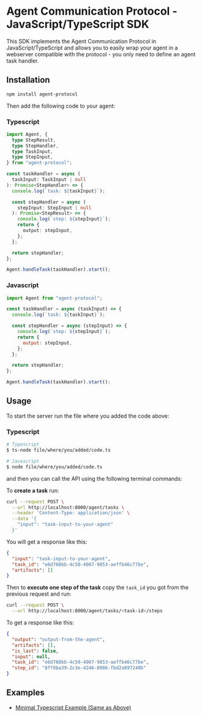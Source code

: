 # Agent Communication Protocol - JavaScript/TypeScript SDK

This SDK implements the Agent Communication Protocol in JavaScript/TypeScript and allows you to easily wrap your agent in a webserver compatible with the protocol - you only need to define an agent task handler.

## Installation

```bash
npm install agent-protocol
```

Then add the following code to your agent:

### Typescript

```typescript
import Agent, {
  type StepResult,
  type StepHandler,
  type TaskInput,
  type StepInput,
} from "agent-protocol";

const taskHandler = async (
  taskInput: TaskInput | null
): Promise<StepHandler> => {
  console.log(`task: ${taskInput}`);

  const stepHandler = async (
    stepInput: StepInput | null
  ): Promise<StepResult> => {
    console.log(`step: ${stepInput}`);
    return {
      output: stepInput,
    };
  };

  return stepHandler;
};

Agent.handleTask(taskHandler).start();
```

### Javascript

```javascript
import Agent from "agent-protocol";

const taskHandler = async (taskInput) => {
  console.log(`task: ${taskInput}`);

  const stepHandler = async (stepInput) => {
    console.log(`step: ${stepInput}`);
    return {
      output: stepInput,
    };
  };

  return stepHandler;
};

Agent.handleTask(taskHandler).start();
```

## Usage

To start the server run the file where you added the code above:

### Typescript

```bash
# Typescript
$ ts-node file/where/you/added/code.ts

# Javascript
$ node file/where/you/added/code.ts
```

and then you can call the API using the following terminal commands:

To **create a task** run:

```bash
curl --request POST \
  --url http://localhost:8000/agent/tasks \
  --header 'Content-Type: application/json' \
  --data '{
    "input": "task-input-to-your-agent"
  }'
```

You will get a response like this:

```json
{
  "input": "task-input-to-your-agent",
  "task_id": "e6d768bb-4c50-4007-9853-aeffb46c77be",
  "artifacts": []
}
```

Then to **execute one step of the task** copy the `task_id` you got from the previous request and run:

```bash
curl --request POST \
  --url http://localhost:8000/agent/tasks/<task-id>/steps
```

To get a response like this:

```json
{
  "output": "output-from-the-agent",
  "artifacts": [],
  "is_last": false,
  "input": null,
  "task_id": "e6d768bb-4c50-4007-9853-aeffb46c77be",
  "step_id": "8ff8ba39-2c3e-4246-8086-fbd2a897240b"
}
```

## Examples

- [Minimal Typescript Example (Same as Above)](./examples/minimal.ts)
